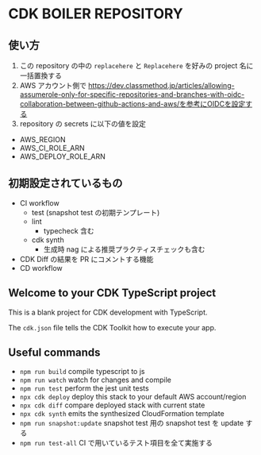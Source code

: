 # CDK BOILER REPOSITORY

## 使い方

1. この repository の中の `replacehere` と `Replacehere` を好みの project 名に一括置換する
2. AWS アカウント側で <https://dev.classmethod.jp/articles/allowing-assumerole-only-for-specific-repositories-and-branches-with-oidc-collaboration-between-github-actions-and-aws/を参考にOIDCを設定する>
3. repository の secrets に以下の値を設定

- AWS_REGION
- AWS_CI_ROLE_ARN
- AWS_DEPLOY_ROLE_ARN

## 初期設定されているもの

- CI workflow
  - test (snapshot test の初期テンプレート)
  - lint
    - typecheck 含む
  - cdk synth
    - 生成時 nag による推奨プラクティスチェックも含む
- CDK Diff の結果を PR にコメントする機能
- CD workflow

## Welcome to your CDK TypeScript project

This is a blank project for CDK development with TypeScript.

The `cdk.json` file tells the CDK Toolkit how to execute your app.

## Useful commands

- `npm run build` compile typescript to js
- `npm run watch` watch for changes and compile
- `npm run test` perform the jest unit tests
- `npx cdk deploy` deploy this stack to your default AWS account/region
- `npx cdk diff` compare deployed stack with current state
- `npx cdk synth` emits the synthesized CloudFormation template
- `npm run snapshot:update` snapshot test 用の snapshot test を update する
- `npm run test-all` CI で用いているテスト項目を全て実施する
